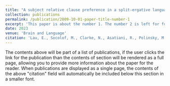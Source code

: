 ```yaml
---
title: "A subject relative clause preference in a split-ergative language: ERP evidence from Georgian"
collection: publications
permalink: /publication/2009-10-01-paper-title-number-1
excerpt: 'This paper is about the number 1. The number 2 is left for future work.'
date: 2023
venue: 'Brain and Language'
citation: 'Lau, E., Socolof, M., Clarke, N., Asatiani, R., Polinsky, M. (2023). &quot;A subject relative clause preference in a split-ergative language: ERP evidence from Georgian.&quot; <i>Brain and Language</i>. 236.'
---
```


The contents above will be part of a list of publications, if the user clicks the link for the publication than the contents of section will be rendered as a full page, allowing you to provide more information about the paper for the reader. When publications are displayed as a single page, the contents of the above "citation" field will automatically be included below this section in a smaller font.